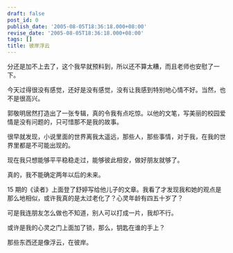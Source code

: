 ```yaml
---
draft: false
post_id: 0
publish_date: '2005-08-05T18:36:18.000+08:00'
revise_date: '2005-08-05T18:36:18.000+08:00'
tags: []
title: 彼岸浮云
---
```


分还是加不上去了，这个我早就预料到，所以还不算太糟，而且老师也安慰了一下。

今天过得很没有感觉，还好是没有感觉，没有让我感到特别地心情不好。当然，也不是很高兴。

郭敬明居然打造出了一张专辑，真的令我有点吃惊。以他的文笔，写美丽的校园爱情是没有问题的，只可惜那不是我的故事。

很早就发现，小说里面的世界离我太遥远，那些人，那些事情，对于我，在我的世界里都是不可能出现的。

现在我只想能够平平稳稳走过，能够彼此相安，做好朋友就够了。

真的，我不能确定两年以后的未来。

15 期的《读者》上面登了舒婷写给他儿子的文章。我看了才发现我和她的观点是那么地相似，或许我真的是太过老化了？心灵年龄有四五十岁了？

可是我连朋友怎么做也不知道，别人可以打成一片，我却不行。

或许是我的心灵之门上面加了锁，那么，钥匙在谁的手上？

那些东西还是像浮云，在彼岸。
